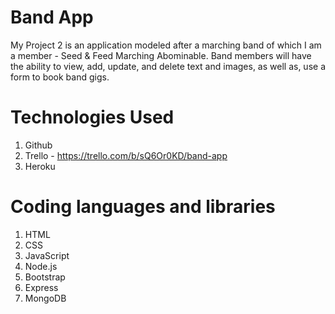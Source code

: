# Band App
My Project 2 is an application modeled after a marching band of which I am a member - Seed & Feed Marching Abominable.
Band members will have the ability to view, add, update, and delete text and images, as well as, use a form to book band gigs.

# Technologies Used

1. Github
1. Trello - https://trello.com/b/sQ6Or0KD/band-app 
1. Heroku 

# Coding languages and libraries

1. HTML
1. CSS
1. JavaScript
1. Node.js
1. Bootstrap
1. Express
1. MongoDB
